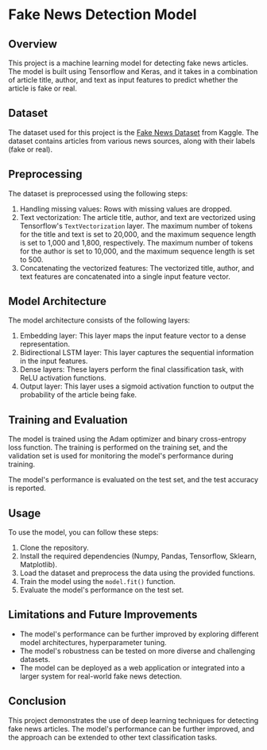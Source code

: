 # Fake News Detection Model

## Overview
This project is a machine learning model for detecting fake news articles. The model is built using Tensorflow and Keras, and it takes in a combination of article title, author, and text as input features to predict whether the article is fake or real.

## Dataset
The dataset used for this project is the [Fake News Dataset](https://www.kaggle.com/c/fake-news/data) from Kaggle. The dataset contains articles from various news sources, along with their labels (fake or real).

## Preprocessing
The dataset is preprocessed using the following steps:
1. Handling missing values: Rows with missing values are dropped.
2. Text vectorization: The article title, author, and text are vectorized using Tensorflow's `TextVectorization` layer. The maximum number of tokens for the title and text is set to 20,000, and the maximum sequence length is set to 1,000 and 1,800, respectively. The maximum number of tokens for the author is set to 10,000, and the maximum sequence length is set to 500.
3. Concatenating the vectorized features: The vectorized title, author, and text features are concatenated into a single input feature vector.

## Model Architecture
The model architecture consists of the following layers:
1. Embedding layer: This layer maps the input feature vector to a dense representation.
2. Bidirectional LSTM layer: This layer captures the sequential information in the input features.
3. Dense layers: These layers perform the final classification task, with ReLU activation functions.
4. Output layer: This layer uses a sigmoid activation function to output the probability of the article being fake.

## Training and Evaluation
The model is trained using the Adam optimizer and binary cross-entropy loss function. The training is performed on the training set, and the validation set is used for monitoring the model's performance during training.

The model's performance is evaluated on the test set, and the test accuracy is reported.

## Usage
To use the model, you can follow these steps:
1. Clone the repository.
2. Install the required dependencies (Numpy, Pandas, Tensorflow, Sklearn, Matplotlib).
3. Load the dataset and preprocess the data using the provided functions.
4. Train the model using the `model.fit()` function.
5. Evaluate the model's performance on the test set.

## Limitations and Future Improvements
- The model's performance can be further improved by exploring different model architectures, hyperparameter tuning.
- The model's robustness can be tested on more diverse and challenging datasets.
- The model can be deployed as a web application or integrated into a larger system for real-world fake news detection.

## Conclusion
This project demonstrates the use of deep learning techniques for detecting fake news articles. The model's performance can be further improved, and the approach can be extended to other text classification tasks.
